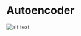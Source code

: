 # Autoencoder
![alt text](https://github.com/Ezzeldin-nasser939/Autoencoder/blob/main/Autoencoder.png?raw=true)
